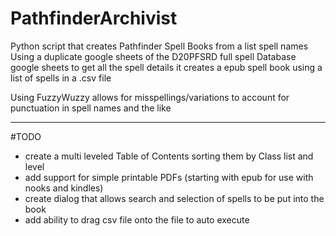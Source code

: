 # PathfinderArchivist
Python script that creates Pathfinder Spell Books from a list spell names
Using a duplicate google sheets of the D20PFSRD full spell Database google sheets to 
get all the spell details it creates a epub spell book using a list of spells in a .csv file

Using FuzzyWuzzy allows for misspellings/variations 
to account for punctuation in spell names and the like

---

#TODO
- create a multi leveled Table of Contents sorting them by Class list and level
- add support for simple printable PDFs (starting with epub for use with nooks and kindles)
- create dialog that allows search and selection of spells to be put into the book
- add ability to drag csv file onto the file to auto execute





